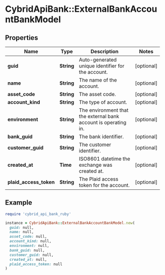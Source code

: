 # CybridApiBank::ExternalBankAccountBankModel

## Properties

| Name | Type | Description | Notes |
| ---- | ---- | ----------- | ----- |
| **guid** | **String** | Auto-generated unique identifier for the account. | [optional] |
| **name** | **String** | The name of the account. | [optional] |
| **asset_code** | **String** | The asset code. | [optional] |
| **account_kind** | **String** | The type of account. | [optional] |
| **environment** | **String** | The environment that the external bank account is operating in. | [optional] |
| **bank_guid** | **String** | The bank identifier. | [optional] |
| **customer_guid** | **String** | The customer identifier. | [optional] |
| **created_at** | **Time** | ISO8601 datetime the exchange was created at. | [optional] |
| **plaid_access_token** | **String** | The Plaid access token for the account. | [optional] |

## Example

```ruby
require 'cybrid_api_bank_ruby'

instance = CybridApiBank::ExternalBankAccountBankModel.new(
  guid: null,
  name: null,
  asset_code: null,
  account_kind: null,
  environment: null,
  bank_guid: null,
  customer_guid: null,
  created_at: null,
  plaid_access_token: null
)
```

